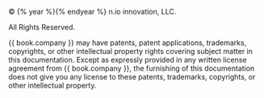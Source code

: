 © {% year %}{% endyear %} n.io innovation, LLC.

All Rights Reserved.

{{ book.company }} may have patents, patent applications, trademarks, copyrights, or other intellectual property rights covering subject matter in this documentation. Except as expressly provided in any written license agreement from {{ book.company }}, the furnishing of this documentation does not give you any license to these patents, trademarks, copyrights, or other intellectual property.

